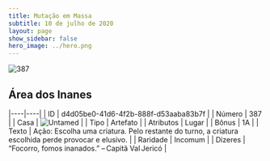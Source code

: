 ```yaml
---
title: Mutação em Massa
subtitle: 10 de julho de 2020
layout: page
show_sidebar: false
hero_image: ../hero.png
---
```


![387](https://cdn.keyforgegame.com/media/card_front/pt/479_387_GR2MWV8439R5_pt.png)

## Área dos Inanes

|----|----|
| ID | d4d05be0-41d6-4f2b-888f-d53aaba83b7f |
| Número | 387 |
| Casa | ![Untamed](https://archonarcana.com/images/thumb/b/bd/Untamed.png/22px-Untamed.png "Indomados") |
| Tipo | Artefato |
| Atributos | Lugar |
| Bônus | 1A |
| Texto | Ação: Escolha uma criatura. Pelo restante do turno, a criatura escolhida perde provocar e elusivo. |
| Raridade | Incomum |
| Dizeres | “Focorro, fomos inanados.”  – Capitã Val Jericó |
